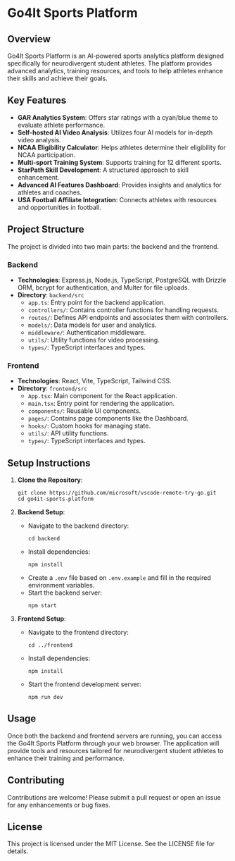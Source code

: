 # Go4It Sports Platform

## Overview
Go4It Sports Platform is an AI-powered sports analytics platform designed specifically for neurodivergent student athletes. The platform provides advanced analytics, training resources, and tools to help athletes enhance their skills and achieve their goals.

## Key Features
- **GAR Analytics System**: Offers star ratings with a cyan/blue theme to evaluate athlete performance.
- **Self-hosted AI Video Analysis**: Utilizes four AI models for in-depth video analysis.
- **NCAA Eligibility Calculator**: Helps athletes determine their eligibility for NCAA participation.
- **Multi-sport Training System**: Supports training for 12 different sports.
- **StarPath Skill Development**: A structured approach to skill enhancement.
- **Advanced AI Features Dashboard**: Provides insights and analytics for athletes and coaches.
- **USA Football Affiliate Integration**: Connects athletes with resources and opportunities in football.

## Project Structure
The project is divided into two main parts: the backend and the frontend.

### Backend
- **Technologies**: Express.js, Node.js, TypeScript, PostgreSQL with Drizzle ORM, bcrypt for authentication, and Multer for file uploads.
- **Directory**: `backend/src`
  - `app.ts`: Entry point for the backend application.
  - `controllers/`: Contains controller functions for handling requests.
  - `routes/`: Defines API endpoints and associates them with controllers.
  - `models/`: Data models for user and analytics.
  - `middleware/`: Authentication middleware.
  - `utils/`: Utility functions for video processing.
  - `types/`: TypeScript interfaces and types.

### Frontend
- **Technologies**: React, Vite, TypeScript, Tailwind CSS.
- **Directory**: `frontend/src`
  - `App.tsx`: Main component for the React application.
  - `main.tsx`: Entry point for rendering the application.
  - `components/`: Reusable UI components.
  - `pages/`: Contains page components like the Dashboard.
  - `hooks/`: Custom hooks for managing state.
  - `utils/`: API utility functions.
  - `types/`: TypeScript interfaces and types.

## Setup Instructions
1. **Clone the Repository**: 
   ```
   git clone https://github.com/microsoft/vscode-remote-try-go.git
   cd go4it-sports-platform
   ```

2. **Backend Setup**:
   - Navigate to the backend directory:
     ```
     cd backend
     ```
   - Install dependencies:
     ```
     npm install
     ```
   - Create a `.env` file based on `.env.example` and fill in the required environment variables.
   - Start the backend server:
     ```
     npm start
     ```

3. **Frontend Setup**:
   - Navigate to the frontend directory:
     ```
     cd ../frontend
     ```
   - Install dependencies:
     ```
     npm install
     ```
   - Start the frontend development server:
     ```
     npm run dev
     ```

## Usage
Once both the backend and frontend servers are running, you can access the Go4It Sports Platform through your web browser. The application will provide tools and resources tailored for neurodivergent student athletes to enhance their training and performance.

## Contributing
Contributions are welcome! Please submit a pull request or open an issue for any enhancements or bug fixes.

## License
This project is licensed under the MIT License. See the LICENSE file for details.